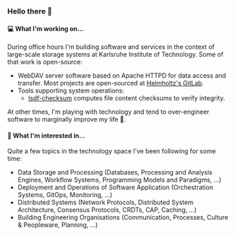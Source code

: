 ### Hello there 👋

#### 💻 What I'm working on...

During office hours I'm building software and services in the context of large-scale storage systems at Karlsruhe Institute of Technology.
Some of that work is open-source:

 * WebDAV server software based on Apache HTTPD for data access and transfer.
   Most projects are open-sourced at [Helmholtz's GitLab](https://codebase.helmholtz.cloud/kit-scc-sdm/onlinestorage/httpd-webdav).
 * Tools supporting system operations:
   * [lsdf-checksum](https://github.com/pskopnik/lsdf-checksum) computes file content checksums to verify integrity.

At other times, I'm playing with technology and tend to over-engineer software to marginally improve my life 😬.

#### 🔭 What I'm interested in...

Quite a few topics in the technology space I've been following for some time:

 * Data Storage and Processing (Databases, Processing and Analysis Engines, Workflow Systems, Programming Models and Paradigms, ...)
 * Deployment and Operations of Software Application (Orchestration Systems, GitOps, Monitoring, ...)
 * Distributed Systems (Network Protocols, Distributed System Architecture, Consensus Protocols, CRDTs, CAP, Caching, ...)
 * Building Engineering Organisations (Communication, Processes, Culture & Peopleware, Planning, ...)
